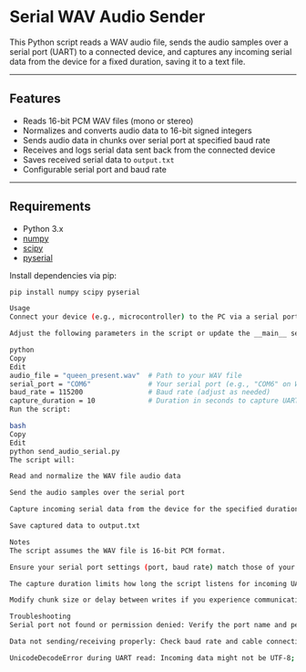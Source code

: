 # Serial WAV Audio Sender

This Python script reads a WAV audio file, sends the audio samples over a serial port (UART) to a connected device, and captures any incoming serial data from the device for a fixed duration, saving it to a text file.

---

## Features

- Reads 16-bit PCM WAV files (mono or stereo)
- Normalizes and converts audio data to 16-bit signed integers
- Sends audio data in chunks over serial port at specified baud rate
- Receives and logs serial data sent back from the connected device
- Saves received serial data to `output.txt`
- Configurable serial port and baud rate

---

## Requirements

- Python 3.x
- [numpy](https://numpy.org/)
- [scipy](https://scipy.org/)
- [pyserial](https://pyserial.readthedocs.io/en/latest/)

Install dependencies via pip:

```bash
pip install numpy scipy pyserial

Usage
Connect your device (e.g., microcontroller) to the PC via a serial port.

Adjust the following parameters in the script or update the __main__ section:

python
Copy
Edit
audio_file = "queen_present.wav"  # Path to your WAV file
serial_port = "COM6"              # Your serial port (e.g., "COM6" on Windows or "/dev/ttyUSB0" on Linux)
baud_rate = 115200                # Baud rate (adjust as needed)
capture_duration = 10             # Duration in seconds to capture UART responses
Run the script:

bash
Copy
Edit
python send_audio_serial.py
The script will:

Read and normalize the WAV file audio data

Send the audio samples over the serial port

Capture incoming serial data from the device for the specified duration

Save captured data to output.txt

Notes
The script assumes the WAV file is 16-bit PCM format.

Ensure your serial port settings (port, baud rate) match those of your connected device.

The capture duration limits how long the script listens for incoming UART data.

Modify chunk size or delay between writes if you experience communication issues.

Troubleshooting
Serial port not found or permission denied: Verify the port name and permissions (on Linux, you might need to add your user to the dialout group or use sudo).

Data not sending/receiving properly: Check baud rate and cable connections.

UnicodeDecodeError during UART read: Incoming data might not be UTF-8; script skips undecodable lines.


